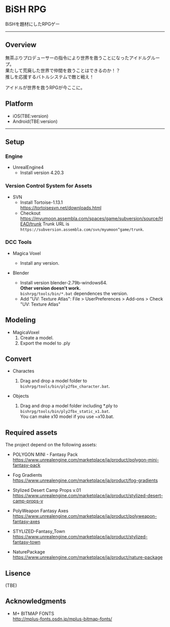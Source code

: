 # BiSH RPG

BiSHを題材にしたRPGゲー

----

## Overview

無茶ぶりプロデューサーの指令により世界を救うことになったアイドルグループ。  
果たして荒廃した世界で仲間を救うことはできるのか！？  
推しを応援するバトルシステムで敵と戦え！
  
アイドルが世界を救うRPGが今ここに。

## Platform

- iOS(TBE:version)
- Android(TBE:version)

----

## Setup

### Engine

- UnrealEngine4
  - Install version 4.20.3

### Version Control System for Assets

- SVN
  - Install Tortoise-1.13.1  
    https://tortoisesvn.net/downloads.html
  - Checkout https://myumoon.assembla.com/spaces/game/subversion/source/HEAD/trunk 
    Trunk URL is ```https://subversion.assembla.com/svn/myumoon^game/trunk```.

### DCC Tools

- Magica Voxel
  - Install any version.

- Blender
  - Install version blender-2.79b-windows64.  
    **Other version doesn't work.**  
    ```bishrpg/tools/bin/*.bat``` dependences the version.
  - Add "UV: Texture Atlas":
    File > UserPreferences > Add-ons > Check "UV: Texture Atlas"

## Modeling

- MagicaVoxel
  1. Create a model.
  1. Export the model to .ply

## Convert

- Charactes
  1. Drag and drop a model folder to ```bishrpg/tools/bin/ply2fbx_character.bat```.

- Objects
  1. Drag and drop a model folder including *.ply to ```bishrpg/tools/bin/ply2fbx_static_x1.bat```.  
     You can make x10 model if you use ~x10.bat.

## Required assets

The project depend on the following assets:

- POLYGON MINI - Fantasy Pack  
  https://www.unrealengine.com/marketplace/ja/product/polygon-mini-fantasy-pack

- Fog Gradients  
  https://www.unrealengine.com/marketplace/ja/product/fog-gradients

- Stylized Desert Camp Props v.01  
  https://www.unrealengine.com/marketplace/ja/product/stylized-desert-camp-props-v

- PolyWeapon Fantasy Axes  
  https://www.unrealengine.com/marketplace/ja/product/polyweapon-fantasy-axes

- STYLIZED-Fantasy_Town
  https://www.unrealengine.com/marketplace/ja/product/stylized-fantasy-town

- NaturePackage
  https://www.unrealengine.com/marketplace/ja/product/nature-package

## Lisence

(TBE)

## Acknowledgments

- M+ BITMAP FONTS  
  http://mplus-fonts.osdn.jp/mplus-bitmap-fonts/